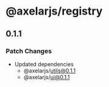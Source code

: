 # @axelarjs/registry

## 0.1.1

### Patch Changes

- Updated dependencies
  - @axelarjs/utils@0.1.1
  - @axelarjs/ui@0.1.1
